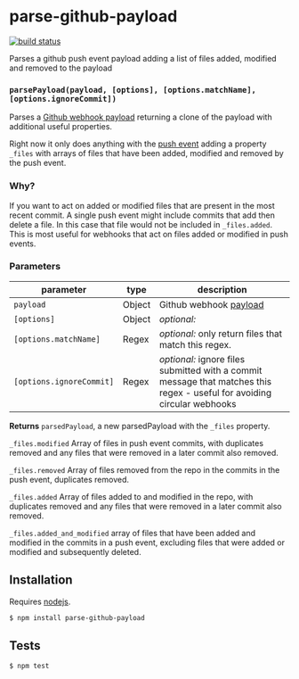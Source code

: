 # parse-github-payload

[![build status](https://secure.travis-ci.org/digidem/parse-github-payload.png)](http://travis-ci.org/digidem/parse-github-payload)

Parses a github push event payload adding a list of files added, modified and removed to the payload


### `parsePayload(payload, [options], [options.matchName], [options.ignoreCommit])`

Parses a [Github webhook
payload](https://developer.github.com/webhooks/#payloads) returning a clone
of the payload with additional useful properties.

Right now it only does anything with the [push
event](https://developer.github.com/v3/activity/events/types/#pushevent)
adding a property `_files` with arrays of files that have been added,
modified and removed by the push event.

### Why?

If you want to act on added or modified files that are present in the most
recent commit. A single push event might include commits that add then
delete a file. In this case that file would not be included in
`_files.added`. This is most useful for webhooks that act on files added or
modified in push events.

### Parameters

| parameter                | type   | description                                                                                                              |
| ------------------------ | ------ | ------------------------------------------------------------------------------------------------------------------------ |
| `payload`                | Object | Github webhook [payload](https://developer.github.com/v3/activity/events/types/#pushevent)                               |
| `[options]`              | Object | _optional:_                                                                                                              |
| `[options.matchName]`    | Regex  | _optional:_ only return files that match this regex.                                                                     |
| `[options.ignoreCommit]` | Regex  | _optional:_ ignore files submitted with a commit message that matches this regex - useful for avoiding circular webhooks |



**Returns** `parsedPayload`, a new parsedPayload with the `_files` property.

`_files.modified` Array of files in push event commits, with duplicates
removed and any files that were removed in a later commit also removed.

`_files.removed` Array of files removed from the repo in the commits in the
push event, duplicates removed.

`_files.added` Array of files added to and modified in the repo, with
duplicates removed and any files that were removed in a later commit also
removed.

`_files.added_and_modified` array of files that have been added and
modified in the commits in a push event, excluding files that were added or
modified and subsequently deleted.

## Installation

Requires [nodejs](http://nodejs.org/).

```sh
$ npm install parse-github-payload
```

## Tests

```sh
$ npm test
```


